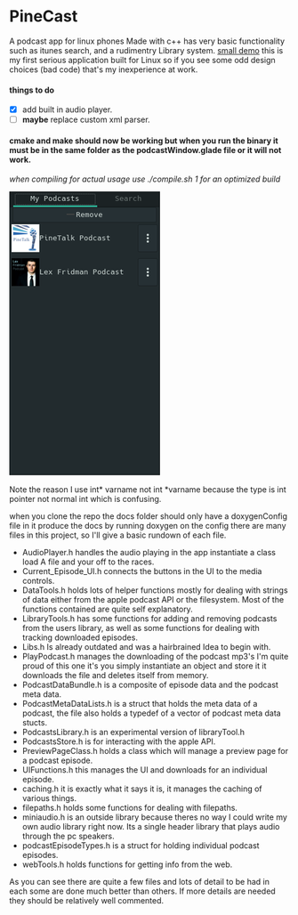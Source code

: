 # PineCast

A podcast app for linux phones
Made with c++ has very basic functionality such as itunes search, and a rudimentry Library system.
[small demo](https://www.youtube.com/watch?v=qU5-zqU4DCA)
this is my first serious application built for Linux so if you see some odd design choices (bad code) that's my inexperience at work.
 #### things to do
 - [x] add built in audio player.
 - [ ] __maybe__ replace custom xml parser.
#### cmake and make should now be working but when you run the binary it must be in the same folder as the podcastWindow.glade file or it will not work.
*when compiling for actual usage use ./compile.sh 1 for an optimized build*

![Pinecast Podcast Client](/Images/Library.png)

Note the reason I use int\* varname not int \*varname because the type is int pointer not normal int which is confusing.

when you clone the repo the docs folder should only have a doxygenConfig file in it produce the docs by running doxygen on the config
there are many files in this project, so 
I'll give a basic rundown of each file.
 - AudioPlayer.h handles the audio playing in the app instantiate a class load A file and your off to the races.
 - Current_Episode_UI.h connects the buttons in the UI to the media controls.
 - DataTools.h holds lots of helper functions mostly for dealing with strings of data either from the apple podcast API or the filesystem. Most of the functions contained are quite self explanatory.
 - LibraryTools.h has some functions for adding and removing podcasts from the users library, as well as some functions for dealing with tracking downloaded episodes.
 - Libs.h Is already outdated and was a hairbrained Idea to begin with.
 - PlayPodcast.h manages the downloading of the podcast mp3's I'm quite proud of this one it's you simply instantiate an object and store it it downloads the file and deletes itself from memory.
 - PodcastDataBundle.h is a composite of episode data and the podcast meta data.
 - PodcastMetaDataLists.h is a struct that holds the meta data of a podcast, the file also holds a typedef of a vector of podcast meta data stucts.
 - PodcastsLibrary.h is an experimental version of libraryTool.h
 - PodcastsStore.h is for interacting with the apple API.
 - PreviewPageClass.h holds a class which will manage a preview page for a podcast episode.
 - UIFunctions.h this manages the UI and downloads for an individual episode.
 - caching.h it is exactly what it says it is, it manages the caching of various things.
 - filepaths.h holds some functions for dealing with filepaths.
 - miniaudio.h is an outside library because theres no way I could write my own audio library right now. Its a single header library that plays audio through the pc speakers.
 - podcastEpisodeTypes.h is a struct for holding individual podcast episodes.
 - webTools.h holds functions for getting info from the web.

As you can see there are quite a few files and lots of detail to be had in each some are done much better than others.
If more details are needed they should be relatively well commented.

